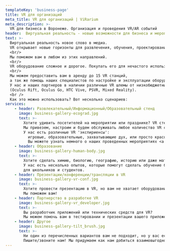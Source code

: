 ```yaml
---
templateKey: 'business-page'
title: VR для организаций
meta_title: VR для организаций | ViRarium
meta_description: >-
  VR для бизнеса в Воронеже. Организация и проведения VR/AR событий
header:  Виртуальная реальность - новые возможности для бизнеса и мероприятий
text: >-
  Виртуальная реальность новое слово в медиа.
  VR открывает новые горизонты для развлечения, обучения, проектирования и рекламы.
  <br/>
  Мы поможем вам в любом из этих направлений.
  <br/>
  VR оборудование сложное и дорогое. Покупать его для нечастого использования накладно.
  <br/>
  Мы можем предоставить вам в аренду до 15 VR станций,
  а так же помощь наших специалистов по настройке и эксплуатации оборудования.
  У нас и наших партнеров в наличии различные VR шлемы от низкобюджетных до премиальных
  (Oculus Rift, Oculus Go, HTC Vive, PSVR, Mixed Reality).
  <br />
  Как это можно использовать? Вот несколько сценариев:
services:
    - header: Развлекательный/Информационный/Образовательный стенд
      image: business-gallery-ecograd.jpg
      text: >-
        Хотите удивить посетителей на мероприятии или празднике? VR стенд произведет фурор!
        Мы привезем, настроим и будем обслуживать любое количество VR станций.
        У нас есть различные VR 'экспириенсы':
          игровые, образовательные, захватывающие дух, или просто красоты мира.
          Вы можете узнать немного о наших проведенных мероприятиях <a href='/tags/vr-зона-на-мероприятии/'> здесь</a>.
    - header: Образование
      image: business-gallery-human-body.jpg
      text: >-
        Хотите сделать химию, биологию, географию, историю или даже математику более наглядной?
        У нас есть несколько опытов, которые помогут сделать обучение более понятным и интересным
        для школьников и студентов.
    - header: Презентации/конференции/трансляции в VR
      image: business-gallery-vr-conf.jpg
      text: >-
        Хотите провести презентацию в VR, но вам не хватает оборудования/сотрудников/технических навыков?
        Мы поможем вам!
    - header: Партнерство в разработке VR
      image: business-gallery-vr_developer.jpg
      text: >-
        Вы разработчик приложений или технических средств для VR?
        Мы можем помочь вам в тестировании и презентации вашего приложения на нашем оборудовании.
    - header: Другое
      image: business-gallery-tilt_brush.jpg
      text: >-
        Ни один из перечисленных вариантов вам не подходит, но у вас есть идеи или проекты где можно использовать VR?
        Пишите/звоните нам! Мы придумаем как нам добиться взаимовыгодного сотрудничества.
---
```

